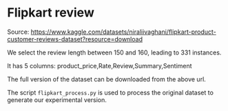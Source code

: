# Flipkart review

Source: https://www.kaggle.com/datasets/niraliivaghani/flipkart-product-customer-reviews-dataset?resource=download

We select the review length between 150 and 160, leading to 331 instances.

It has 5 columns: product_price,Rate,Review,Summary,Sentiment

The full version of the dataset can be downloaded from the above url.

The script `flipkart_process.py` is used to process the original dataset to generate our experimental version.